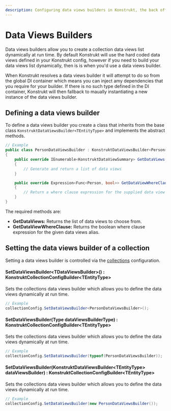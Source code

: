 ```yaml
---
description: Configuring data views builders in Konstrukt, the back office UI builder for Umbraco.
---
```


# Data Views Builders

Data views builders allow you to create a collection data views list dynamically at run time. By default Konstrukt will use the hard coded data views defined in your Konstrukt config, however if you need to build your data views list dynamically, then is is when you'd use a data views builder.

When Konstrukt resolves a data views builder it will attempt to do so from the global DI container which means you can inject amy dependencies that you require for your builder. If there is no such type defined in the DI container, Konstrukt will then fallback to maually instantiating a new instance of the data views builder.

## Defining a data views builder

To define a data views builder you create a class that inherits from the base class `KonstruktDataViewsBuilder<TEntityType>` and implements the abstract methods.

````csharp
// Example
public class PersonDataViewsBuilder : KonstruktDataViewsBuilder<Person>
{
    public override IEnumerable<KonstruktDataViewSummary> GetDataViews()
    {
        // Generate and return a list of data views
    }

    public override Expression<Func<Person, bool>> GetDataViewWhereClause(string dataViewAlias)
    {
        // Return a where clause expression for the supplied data view alias
    }
}
````

The required methods are:

* **GetDataViews:** Returns the list of data views to choose from.
* **GetDataViewWhereClause:** Returns the boolean where clause expression for the given data views alias.

## Setting the data views builder of a collection

Setting a data views builder is controlled via the [collections](../collections/overview.md) configuration.

#### **SetDataViewsBuilder&lt;TDataViewsBuilder&gt;() : KonstruktCollectionConfigBuilder&lt;TEntityType&gt;**

Sets the collections data views builder which allows you to define the data views dynamically at run time.

````csharp
// Example
collectionConfig.SetDataViewsBuilder<PersonDataViewsBuilder>();
````

#### **SetDataViewsBuilder(Type dataViewsBuilderType) : KonstruktCollectionConfigBuilder&lt;TEntityType&gt;**

Sets the collections data views builder which allows you to define the data views dynamically at run time. 

````csharp
// Example
collectionConfig.SetDataViewsBuilder(typeof(PersonDataViewsBuilder));
````

#### **SetDataViewsBuilder(KonstruktDataViewsBuilder&lt;TEntityType&gt; dataViewsBuilder) : KonstruktCollectionConfigBuilder&lt;TEntityType&gt;**

Sets the collections data views builder which allows you to define the data views dynamically at run time.

````csharp
// Example
collectionConfig.SetDataViewsBuilder(new PersonDataViewsBuilder());
````